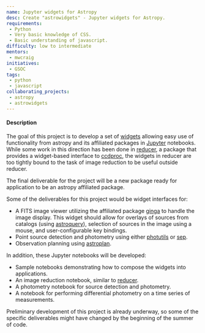 ```yaml
---
name: Jupyter widgets for Astropy
desc: Create "astrowidgets" - Jupyter widgets for Astropy.
requirements:
 - Python
 - Very basic knowledge of CSS.
 - Basic understanding of javascript.
difficulty: low to intermediate
mentors: 
 - mwcraig
initiatives:
 - GSOC
tags:
 - python
 - javascript
collaborating_projects:
 - astropy
 - astrowidgets
---
```


#### Description

The goal of this project is to develop a set of [widgets](https://github.com/ipython/ipywidgets) allowing easy use of functionality from astropy and its affiliated packages in [Jupyter](http://jupyter.org/) notebooks. While some work in this direction has been done in [reducer](https://github.com/mwcraig/reducer), a package that provides a widget-based interface to [ccdproc](https://github.com/astropy/ccdproc), the widgets in reducer are too tightly bound to the task of image reduction to be useful outside reducer.

The final deliverable for the project will be a new package ready for application to be an astropy affiliated package.

Some of the deliverables for this project would be widget interfaces for:

+ A FITS image viewer utilizing the affiliated package [ginga](https://github.com/ejeschke/ginga) to handle the image display. This widget should allow for overlays of sources from catalogs (using [astroquery](https://github.com/astropy/astroquery)), selection of sources in the image using a mouse, and user-configurable key bindings. 
+ Point source detection and photometry using either [photutils](https://github.com/astropy/photutils) or [sep](https://github.com/kbarbary/sep).
+ Observation planning using [astroplan](https://github.com/astropy/astroplan).

In addition, these Jupyter notebooks will be developed:

+ Sample notebooks demonstrating how to compose the widgets into applications.
+ An image reduction notebook, similar to [reducer](https://github.com/mwcraig/reducer).
+ A photometry notebook for source detection and photometry.
+ A notebook for performing differential photometry on a time series of measurements.

Preliminary development of this project is already underway, so some of the specific deliverables might have changed by the beginning of the summer of code.
